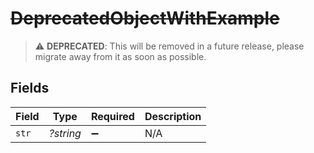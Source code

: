 # ~~DeprecatedObjectWithExample~~

> :warning: **DEPRECATED**: This will be removed in a future release, please migrate away from it as soon as possible.


## Fields

| Field              | Type               | Required           | Description        |
| ------------------ | ------------------ | ------------------ | ------------------ |
| `str`              | *?string*          | :heavy_minus_sign: | N/A                |